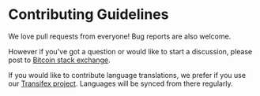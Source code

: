 # Contributing Guidelines

We love pull requests from everyone! Bug reports are also welcome.

However if you've got a question or would like to start a discussion, please post to
[Bitcoin stack exchange](https://bitcoin.stackexchange.com/questions/tagged/bitcoin-wallet-app).

If you would like to contribute language translations, we prefer if you use our
[Transifex project](https://explore.transifex.com/bitcoin-wallet/bitcoin-wallet/). Languages will be
synced from there regularly.
